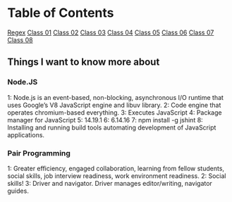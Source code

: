 # Table of Contents

[Regex](regex.md)
[Class 01](class-01.md)
[Class 02](class-02.md)
[Class 03](class-03.md)
[Class 04](class-04.md)
[Class 05](class-05.md)
[Class 06](class-06.md)
[Class 07](class-07.md)
[Class 08](class-08.md)

## Things I want to know more about

### Node.JS

  1: Node.js is an event-based, non-blocking, asynchronous I/O runtime that uses Google’s V8 JavaScript engine and libuv library.
  2: Code engine that operates chromium-based everything.
  3: Executes JavaScript
  4: Package manager for JavaScript
  5: 14.19.1
  6: 6.14.16
  7: npm install -g jshint
  8: Installing and running build tools automating development of JavaScript applications.

### Pair Programming

  1: Greater efficiency, engaged collaboration, learning from fellow students, social skills, job interview readiness, work environment readiness.
  2: Social skills!
  3: Driver and navigator. Driver manages editor/writing, navigator guides.
